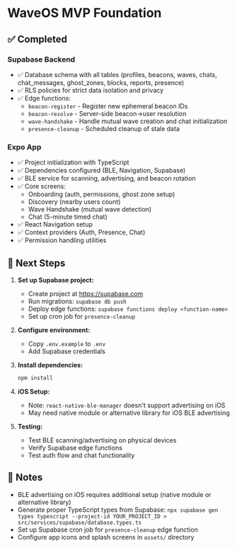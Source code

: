 # WaveOS MVP Foundation

## ✅ Completed

### Supabase Backend
- ✅ Database schema with all tables (profiles, beacons, waves, chats, chat_messages, ghost_zones, blocks, reports, presence)
- ✅ RLS policies for strict data isolation and privacy
- ✅ Edge functions:
  - `beacon-register` - Register new ephemeral beacon IDs
  - `beacon-resolve` - Server-side beacon→user resolution
  - `wave-handshake` - Handle mutual wave creation and chat initialization
  - `presence-cleanup` - Scheduled cleanup of stale data

### Expo App
- ✅ Project initialization with TypeScript
- ✅ Dependencies configured (BLE, Navigation, Supabase)
- ✅ BLE service for scanning, advertising, and beacon rotation
- ✅ Core screens:
  - Onboarding (auth, permissions, ghost zone setup)
  - Discovery (nearby users count)
  - Wave Handshake (mutual wave detection)
  - Chat (5-minute timed chat)
- ✅ React Navigation setup
- ✅ Context providers (Auth, Presence, Chat)
- ✅ Permission handling utilities

## 🚀 Next Steps

1. **Set up Supabase project:**
   - Create project at https://supabase.com
   - Run migrations: `supabase db push`
   - Deploy edge functions: `supabase functions deploy <function-name>`
   - Set up cron job for `presence-cleanup`

2. **Configure environment:**
   - Copy `.env.example` to `.env`
   - Add Supabase credentials

3. **Install dependencies:**
   ```bash
   npm install
   ```

4. **iOS Setup:**
   - Note: `react-native-ble-manager` doesn't support advertising on iOS
   - May need native module or alternative library for iOS BLE advertising

5. **Testing:**
   - Test BLE scanning/advertising on physical devices
   - Verify Supabase edge functions
   - Test auth flow and chat functionality

## 📝 Notes

- BLE advertising on iOS requires additional setup (native module or alternative library)
- Generate proper TypeScript types from Supabase: `npx supabase gen types typescript --project-id YOUR_PROJECT_ID > src/services/supabase/database.types.ts`
- Set up Supabase cron job for `presence-cleanup` edge function
- Configure app icons and splash screens in `assets/` directory


